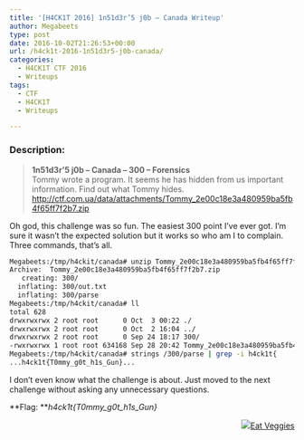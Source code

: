 ```yaml
---
title: '[H4CK1T 2016] 1n51d3r’5 j0b – Canada Writeup'
author: Megabeets
type: post
date: 2016-10-02T21:26:53+00:00
url: /h4ck1t-2016-1n51d3r5-j0b-canada/
categories:
  - H4CK1T CTF 2016
  - Writeups
tags:
  - CTF
  - H4CK1T
  - Writeups

---
```

### **Description:**

> **1n51d3r&#8217;5 j0b &#8211; Canada &#8211; 300 &#8211; Forensics**  
> <span style="font-weight: 400;">Tommy wrote a program. It seems he has hidden from us important information. Find out what Tommy hides.</span>  
> [<span style="font-weight: 400;">http://ctf.com.ua/data/attachments/Tommy_2e00c18e3a480959ba5fb4f65ff7f2b7.zip</span>][1]

Oh god, this challenge was so fun. The easiest 300 point I&#8217;ve ever got. I&#8217;m sure it wasn&#8217;t the expected solution but it works so who am I to complain. Three commands, that&#8217;s all.

```sh
Megabeets:/tmp/h4ckit/canada# unzip Tommy_2e00c18e3a480959ba5fb4f65ff7f2b7.zip
Archive:  Tommy_2e00c18e3a480959ba5fb4f65ff7f2b7.zip
   creating: 300/
  inflating: 300/out.txt
  inflating: 300/parse
Megabeets:/tmp/h4ckit/canada# ll
total 628
drwxrwxrwx 2 root root      0 Oct  3 00:22 ./
drwxrwxrwx 2 root root      0 Oct  2 16:04 ../
drwxrwxrwx 2 root root      0 Sep 24 18:17 300/
-rwxrwxrwx 1 root root 634168 Sep 28 20:42 Tommy_2e00c18e3a480959ba5fb4f65ff7f2b7.zip*
Megabeets:/tmp/h4ckit/canada# strings /300/parse | grep -i h4ck1t{
...h4ck1t{T0mmy_g0t_h1s_Gun}...
```


I don&#8217;t even know what the challenge is about. Just moved to the next challenge without asking any unnecessary questions.

**Flag: **_h4ck1t{T0mmy\_g0t\_h1s_Gun}_

<div class="nf-post-footer">
  <p style="text-align: right">
    <a href="https://www.megabeets.net/about.html#vegan"><img src="./megabeets_inline_logo.png" />Eat Veggies</a>
  </p>
</div>

 [1]: http://ctf.com.ua/data/attachments/Tommy_2e00c18e3a480959ba5fb4f65ff7f2b7.zip